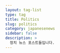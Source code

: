 ```yaml
---
layout: tag-list
type: tag
title: Politics
slug: politics
category: japanesenews
sidebar: false
description: >
  정치 뉴스 포스트들입니다.
---
```

